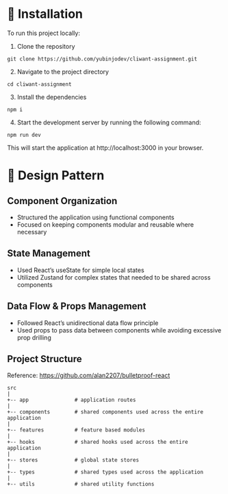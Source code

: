 # 🏃 Installation

To run this project locally:

1. Clone the repository

```
git clone https://github.com/yubinjodev/cliwant-assignment.git
```

2. Navigate to the project directory

```
cd cliwant-assignment
```

3. Install the dependencies

```
npm i
```

4. Start the development server by running the following command:

```
npm run dev
```

This will start the application at http://localhost:3000 in your browser.

# 🎨 Design Pattern

## Component Organization

- Structured the application using functional components
- Focused on keeping components modular and reusable where necessary

## State Management

- Used React’s useState for simple local states
- Utilized Zustand for complex states that needed to be shared across components

## Data Flow & Props Management

- Followed React’s unidirectional data flow principle
- Used props to pass data between components while avoiding excessive prop drilling

## Project Structure

Reference: https://github.com/alan2207/bulletproof-react

```
src
|
+-- app               # application routes
|
+-- components        # shared components used across the entire application
|
+-- features          # feature based modules
|
+-- hooks             # shared hooks used across the entire application
|
+-- stores            # global state stores
|
+-- types             # shared types used across the application
|
+-- utils             # shared utility functions
```
